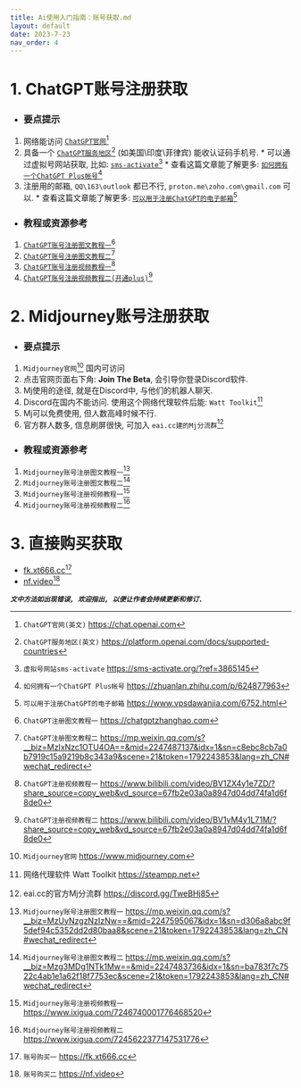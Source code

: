 ```yaml
---
title: Ai使用入门指南：账号获取.md
layout: default
date: 2023-7-23
nav_order: 4
---
```


# 1. ChatGPT账号注册获取

* ### 要点提示
1. 网络能访问 [`ChatGPT官网`](https://chat.openai.com)[^1]
2. 具备一个 [`ChatGPT服务地区`]( https://platform.openai.com/docs/supported-countries)[^2] (如美国\印度\菲律宾) 能收认证码手机号. 
		* 可以通过虚拟号网站获取, 比如: [`sms-activate`](https://sms-activate.org/?ref=3865145)[^3]
		* 查看这篇文章能了解更多: [`如何拥有一个ChatGPT Plus帐号`](https://zhuanlan.zhihu.com/p/624877963)[^4]
3. 注册用的邮箱, `QQ\163\outlook` 都已不行, `proton.me\zoho.com\gmail.com` 可以. 
		* 查看这篇文章能了解更多: [`可以用于注册ChatGPT的电子邮箱`](https://www.vpsdawanjia.com/6752.html)[^5]




* ### 教程或资源参考
1. [`ChatGPT账号注册图文教程一`](https://chatgptzhanghao.com)[^6]
2. [`ChatGPT账号注册图文教程二`](https://mp.weixin.qq.com/s?__biz=MzIxNzc1OTU4OA==&mid=2247487137&idx=1&sn=c8ebc8cb7a0b7919c15a9219b8c343a9&scene=21&token=1792243853&lang=zh_CN#wechat_redirect)[^7]
3. [`ChatGPT账号注册视频教程一`](https://www.bilibili.com/video/BV1ZX4y1e7ZD/?share_source=copy_web&vd_source=67fb2e03a0a8947d04dd74fa1d6f8de0)[^8]
4. [`ChatGPT账号注册视频教程二(开通plus)`](https://www.bilibili.com/video/BV1yM4y1L71M/?share_source=copy_web&vd_source=67fb2e03a0a8947d04dd74fa1d6f8de0)[^9]



# 2. Midjourney账号注册获取
* ### 要点提示
1. `Midjourney官网`[^10] 国内可访问
2. 点击官网页面右下角: **Join The Beta**, 会引导你登录Discord软件.
3. Mj使用的途径, 就是在Discord中, 与他们的机器人聊天.
4. Discord在国内不能访问. 使用这个网络代理软件后能: `Watt Toolkit`[^11]
5. Mj可以免费使用, 但人数高峰时候不行.
6. 官方群人数多, 信息刷屏很快, 可加入 `eai.cc建的Mj分流群`[^12]



* ### 教程或资源参考
1. `Midjourney账号注册图文教程一`[^13]
2. `Midjourney账号注册图文教程二`[^14]
3. `Midjourney账号注册视频教程一`[^15]
4. `Midjourney账号注册视频教程二`[^16]


# 3. 直接购买获取
* [fk.xt666.cc](https://fk.xt666.cc)[^17]
* [nf.video](https://nf.video)[^18]




**_`文中方法如出现错误, 欢迎指出, 以便让作者会持续更新和修订.`_**





[^1]: `ChatGPT官网(英文)` https://chat.openai.com
[^2]: `ChatGPT服务地区(英文)` https://platform.openai.com/docs/supported-countries
[^3]: `虚拟号网站sms-activate` https://sms-activate.org/?ref=3865145
[^4]: `如何拥有一个ChatGPT Plus帐号` https://zhuanlan.zhihu.com/p/624877963
[^5]: `可以用于注册ChatGPT的电子邮箱` https://www.vpsdawanjia.com/6752.html
[^6]: `ChatGPT注册图文教程一` https://chatgptzhanghao.com
[^7]: `ChatGPT注册图文教程二` https://mp.weixin.qq.com/s?__biz=MzIxNzc1OTU4OA==&mid=2247487137&idx=1&sn=c8ebc8cb7a0b7919c15a9219b8c343a9&scene=21&token=1792243853&lang=zh_CN#wechat_redirect
[^8]: `ChatGPT注册视频教程一`  https://www.bilibili.com/video/BV1ZX4y1e7ZD/?share_source=copy_web&vd_source=67fb2e03a0a8947d04dd74fa1d6f8de0
[^9]: `ChatGPT注册视频教程二` https://www.bilibili.com/video/BV1yM4y1L71M/?share_source=copy_web&vd_source=67fb2e03a0a8947d04dd74fa1d6f8de0
[^10]: `Midjourney官网` https://www.midjourney.com
[^11]: 网络代理软件 Watt Toolkit https://steampp.net
[^12]: eai.cc的官方Mj分流群 https://discord.gg/TweBHj85
[^13]: `Midjourney账号注册图文教程一` https://mp.weixin.qq.com/s?__biz=MzUyNzgzNzIzNw==&mid=2247595067&idx=1&sn=d306a8abc9f5def94c5352dd2d80baa8&scene=21&token=1792243853&lang=zh_CN#wechat_redirect
[^14]: `Midjourney账号注册图文教程二` https://mp.weixin.qq.com/s?__biz=Mzg3MDg1NTk1Mw==&mid=2247483736&idx=1&sn=ba783f7c7522c4ab1e1a62f18f7753ec&scene=21&token=1792243853&lang=zh_CN#wechat_redirect
[^15]: `Midjourney账号注册视频教程一` https://www.ixigua.com/7246740001776468520
[^16]: `Midjourney账号注册视频教程二` https://www.ixigua.com/7245622377147531776
[^17]: `账号购买一` https://fk.xt666.cc
[^18]: `账号购买二` https://nf.video